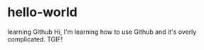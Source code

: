 # hello-world
learning Github
Hi,
I'm learning how to use Github and it's overly complicated. TGIF!
